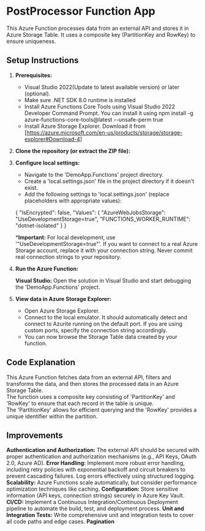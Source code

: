 # PostProcessor Function App

This Azure Function processes data from an external API and stores it in Azure Storage Table.  It uses a composite key (PartitionKey and RowKey) to ensure uniqueness.

## Setup Instructions

1.  **Prerequisites:**
    *   Visual Studio 2022(Update to latest available version) or later (optional). 
    *   Make sure .NET SDK 8.0 runtime is installed
    *   Install Azure Functions Core Tools using Visual Studio 2022 Developer Command Prompt. You can install it using npm install -g azure-functions-core-tools@latest --unsafe-perm true
    *   Install Azure Storage Explorer. Download it from [https://azure.microsoft.com/en-us/products/storage/storage-explorer#Download-4]    
    
2.  **Clone the repository (or extract the ZIP file):**

3.  **Configure local settings:**
    *   Navigate to the 'DemoApp.Functions' project directory.
    *   Create a 'local.settings.json' file in the project directory if it doesn't exist.
    *   Add the following settings to 'local.settings.json' (replace placeholders with appropriate values):

   
    {
    "IsEncrypted": false,
    "Values": {
        "AzureWebJobsStorage": "UseDevelopmentStorage=true",
        "FUNCTIONS_WORKER_RUNTIME": "dotnet-isolated"
        }
    }
    
    ***Important:** For local development, use '"UseDevelopmentStorage=true"'.  If you want to connect to a real Azure Storage account, replace it with your connection string.  Never commit real connection strings to your repository.

5.  **Run the Azure Function:**

    **Visual Studio:** Open the solution in Visual Studio and start debugging the 'DemoApp.Functions' project.
6.  **View data in Azure Storage Explorer:**

    *   Open Azure Storage Explorer.
    *   Connect to the local emulator. It should automatically detect and connect to Azurite running on the default port. If you are using custom ports, specify the connection string accordingly.
    *   You can now browse the Storage Table data created by your function.

## Code Explanation

This Azure Function fetches data from an external API, filters and transforms the data, and then stores the processed data in an Azure Storage Table.  
The function uses a composite key consisting of 'PartitionKey' and 'RowKey' to ensure that each record in the table is unique.  
The 'PartitionKey' allows for efficient querying and the 'RowKey' provides a unique identifier within the partition.

## Improvements

**Authentication and Authorization:**  The external API should be secured with proper authentication and authorization mechanisms (e.g., API Keys, OAuth 2.0, Azure AD).
**Error Handling:** Implement more robust error handling, including retry policies with exponential backoff and circuit breakers to prevent cascading failures.  Log errors effectively using structured logging.
**Scalability:** Azure Functions scale automatically, but consider performance optimization techniques like caching.
**Configuration:** Store sensitive information (API keys, connection strings) securely in Azure Key Vault.
**CI/CD:** Implement a Continuous Integration/Continuous Deployment pipeline to automate the build, test, and deployment process.
**Unit and Integration Tests:** Write comprehensive unit and integration tests to cover all code paths and edge cases.
**Pagination**
